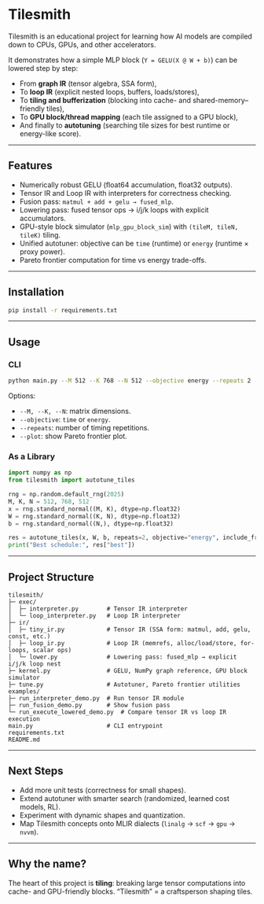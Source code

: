 # Tilesmith

Tilesmith is an educational project for learning how AI models are compiled down to CPUs, GPUs, and other accelerators.

It demonstrates how a simple MLP block (`Y = GELU(X @ W + b)`) can be lowered step by step:

- From **graph IR** (tensor algebra, SSA form),
- To **loop IR** (explicit nested loops, buffers, loads/stores),
- To **tiling and bufferization** (blocking into cache- and shared-memory–friendly tiles),
- To **GPU block/thread mapping** (each tile assigned to a GPU block),
- And finally to **autotuning** (searching tile sizes for best runtime or energy-like score).

---

## Features

- Numerically robust GELU (float64 accumulation, float32 outputs).
- Tensor IR and Loop IR with interpreters for correctness checking.
- Fusion pass: `matmul + add + gelu → fused_mlp`.
- Lowering pass: fused tensor ops → i/j/k loops with explicit accumulators.
- GPU-style block simulator (`mlp_gpu_block_sim`) with `(tileM, tileN, tileK)` tiling.
- Unified autotuner: objective can be `time` (runtime) or `energy` (runtime × proxy power).
- Pareto frontier computation for time vs energy trade-offs.

---

## Installation

```bash
pip install -r requirements.txt
```

---

## Usage

### CLI

```bash
python main.py --M 512 --K 768 --N 512 --objective energy --repeats 2 --plot
```

Options:

- `--M, --K, --N`: matrix dimensions.
- `--objective`: `time` or `energy`.
- `--repeats`: number of timing repetitions.
- `--plot`: show Pareto frontier plot.

### As a Library

```python
import numpy as np
from tilesmith import autotune_tiles

rng = np.random.default_rng(2025)
M, K, N = 512, 768, 512
x = rng.standard_normal((M, K), dtype=np.float32)
W = rng.standard_normal((K, N), dtype=np.float32)
b = rng.standard_normal((N,), dtype=np.float32)

res = autotune_tiles(x, W, b, repeats=2, objective="energy", include_frontier=True, plot=True)
print("Best schedule:", res["best"])
```

---

## Project Structure

```
tilesmith/
├─ exec/
│  ├─ interpreter.py        # Tensor IR interpreter
│  └─ loop_interpreter.py   # Loop IR interpreter
├─ ir/
│  ├─ tiny_ir.py            # Tensor IR (SSA form: matmul, add, gelu, const, etc.)
│  ├─ loop_ir.py            # Loop IR (memrefs, alloc/load/store, for-loops, scalar ops)
│  └─ lower.py              # Lowering pass: fused_mlp → explicit i/j/k loop nest
├─ kernel.py                # GELU, NumPy graph reference, GPU block simulator
├─ tune.py                  # Autotuner, Pareto frontier utilities
examples/
├─ run_interpreter_demo.py  # Run tensor IR module
├─ run_fusion_demo.py       # Show fusion pass
└─ run_execute_lowered_demo.py  # Compare tensor IR vs loop IR execution
main.py                     # CLI entrypoint
requirements.txt
README.md
```

---

## Next Steps

- Add more unit tests (correctness for small shapes).
- Extend autotuner with smarter search (randomized, learned cost models, RL).
- Experiment with dynamic shapes and quantization.
- Map Tilesmith concepts onto MLIR dialects (`linalg` → `scf` → `gpu` → `nvvm`).

---

## Why the name?

The heart of this project is **tiling**: breaking large tensor computations into cache- and GPU-friendly blocks. “Tilesmith” = a craftsperson shaping tiles.

